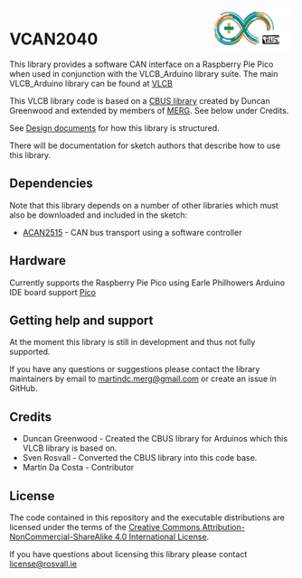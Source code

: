 <img align="right" src="arduino_cbus_logo.png"  width="150" height="75">

# VCAN2040
This library provides a software CAN interface on a Raspberry Pie Pico when used in conjunction with the VLCB_Arduino library
suite.  The main VLCB_Arduino library can be found at [VLCB](https://github.com/SvenRosvall/VLCB-Arduino) 

This VLCB library code is based on a [CBUS library](https://github.com/MERG-DEV/CBUSACAN2040) created by Duncan Greenwood
and extended by members of [MERG](https://www.merg.org.uk/). 
See below under Credits.

See [Design documents](docs/Design.md) for how this library is structured.

There will be documentation for sketch authors that describe how to use this library.

## Dependencies
Note that this library depends on a number of other libraries which must also be downloaded and included in the sketch:

* [ACAN2515](https://github.com/KevinOConnor/can2040) - CAN bus transport using a software controller

## Hardware

Currently supports the Raspberry Pie Pico using Earle Philhowers Arduino IDE board support
[Pico](https://github.com/earlephilhower/arduino-pico)

## Getting help and support

At the moment this library is still in development and thus not fully supported.

If you have any questions or suggestions please contact the library maintainers
by email to martindc.merg@gmail.com or create an issue in GitHub.

## Credits

* Duncan Greenwood - Created the CBUS library for Arduinos which this VLCB library is based on.
* Sven Rosvall - Converted the CBUS library into this code base.
* Martin Da Costa - Contributor

## License

The code contained in this repository and the executable distributions are licensed under the terms of the
[Creative Commons Attribution-NonCommercial-ShareAlike 4.0 International License](LICENSE.md).

If you have questions about licensing this library please contact [license@rosvall.ie](mailto:license@rosvall.ie)

